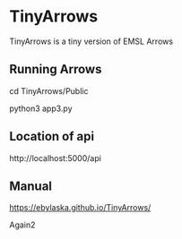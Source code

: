 # TinyArrows
TinyArrows is a tiny version of EMSL Arrows


## Running Arrows
cd TinyArrows/Public

python3 app3.py


## Location of api
http://localhost:5000/api


## Manual ##
https://ebylaska.github.io/TinyArrows/


Again2
